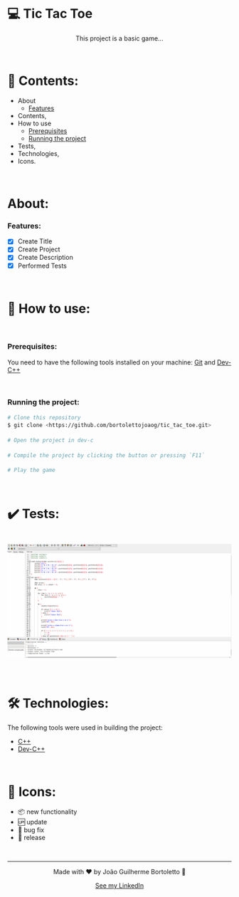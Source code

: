# 💻 Tic Tac Toe

<p align="center">This project is a basic game...</p>

<br/>

# 📓 Contents:

- About
    - [Features](#Features)
- Contents,
- How to use
    - [Prerequisites](#Prerequisites)
    - [Running the project](#Running-the-project)
- Tests,
- Technologies,
- Icons.

<br/>

# About:

### Features:

- [x] Create Title
- [x] Create Project
- [x] Create Description
- [x] Performed Tests

<br/>

# 📝 How to use:

<br/>

### Prerequisites:

You need to have the following tools installed on your machine: [Git](https://git-scm.com) and [Dev-C++](https://sourceforge.net/projects/orwelldevcpp/)

<br/>

### Running the project:

```bash
# Clone this repository
$ git clone <https://github.com/bortolettojoaog/tic_tac_toe.git>

# Open the project in dev-c

# Compile the project by clicking the button or pressing `F11`

# Play the game
```

<br/>

# ✔️ Tests:
<h1 align="center">
    <img alt="Test" title="Test" src="./github/tests.gif" />
</h1>

<br/>

# 🛠️ Technologies:

The following tools were used in building the project:

- [C++](https://pt.wikipedia.org/wiki/C%2B%2B)
- [Dev-C++](https://sourceforge.net/projects/orwelldevcpp/)

<br/>

# 📁 Icons:

- :package: new functionality
- :up: update
- :bug: bug fix
- :checkered_flag: release

<br/>

---

<p align="center">
    Made with ❤️ by João Guilherme Bortoletto 👋
</p>

<p align="center">
    <a href="https://www.linkedin.com/in/bortolettojoaog/">See my LinkedIn</a>
</a>